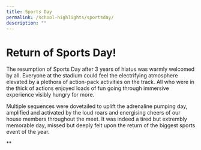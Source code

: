 ```yaml
---
title: Sports Day
permalink: /school-highlights/sportsday/
description: ""
---
```

# Return of Sports Day! 

The resumption of Sports Day after 3 years of hiatus was warmly welcomed by all. Everyone at the stadium could feel the electrifying atmosphere elevated by a plethora of action-pack activities on the track. All who were in the thick of actions enjoyed loads of fun going through immersive experience visibly hungry for more.

Multiple sequences were dovetailed to uplift the adrenaline pumping day, amplified and activated by the loud roars and energising cheers of our house members throughout the meet. It was indeed a tired but extrembly memorable day, missed but deeply felt upon the return of the biggest sports event of the year.



**